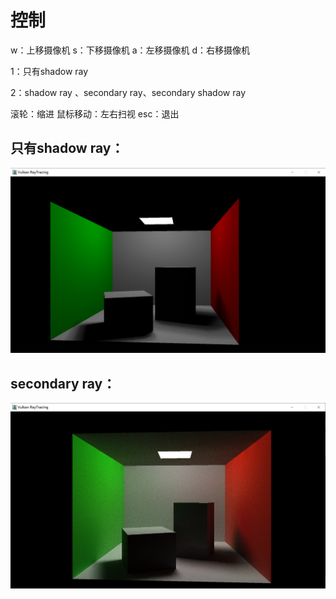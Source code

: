 # 控制

w：上移摄像机
s：下移摄像机
a：左移摄像机
d：右移摄像机

1：只有shadow ray

2：shadow ray 、secondary ray、secondary shadow ray

滚轮：缩进
鼠标移动：左右扫视
esc：退出



## 只有shadow ray：

![1](readme.assets/1.png)

## secondary ray：

![2](readme.assets/2.png)